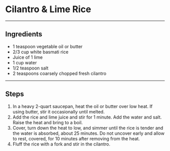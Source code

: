 # Cilantro & Lime Rice

---

## Ingredients

* 1 teaspoon vegetable oil or butter
* 2/3 cup white basmati rice
* Juice of 1 lime
* 1 cup water
* 1/2 teaspoon salt
* 2 teaspoons coarsely chopped fresh cilantro


---

## Steps

1.  In a heavy 2-quart saucepan, heat the oil or butter over low heat. If using butter, stir it occasionally until melted.
2. Add the rice and lime juice and stir for 1 minute. Add the water and salt. Raise the heat and bring to a boil.
3. Cover, turn down the heat to low, and simmer until the rice is tender and the water is absorbed, about 25 minutes. Do not uncover early and allow to rest, covered, for 10 minutes after removing from the heat.
4. Fluff the rice with a fork and stir in the cilantro.
